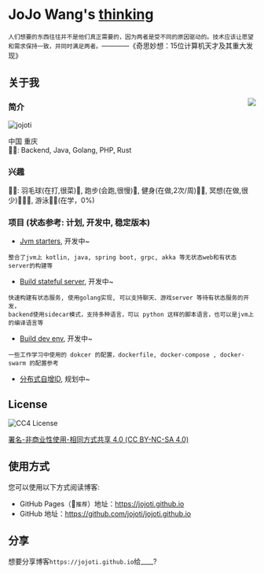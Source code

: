 # JoJo Wang's [thinking](https://jojoti.github.io)

```人们想要的东西往往并不是他们真正需要的，因为两者是受不同的原因驱动的。技术应该让愿望和需求保持一致，并同时满足两者。```————《奇思妙想：15位计算机天才及其重大发现》

## 关于我

<img align="right" src="https://github-readme-stats.vercel.app/api?username=jojoti&show_icons=true&icon_color=805AD5&text_color=718096&bg_color=ffffff&hide_title=true" />

### 简介

<p align="left"> <img src="https://komarev.com/ghpvc/?username=jojoti" alt="jojoti" /> </p> 

中国 重庆  
✍🏼: Backend, Java, Golang, PHP, Rust

### 兴趣

✍🏼: 羽毛球(在打,很菜)🏸, 跑步(会跑,很慢)🏃, 健身(在做,2次/周)💪🏼, 冥想(在做,很少)🧘🏻‍♂️, 游泳🏊🏼(在学，0%)

### 项目 (状态参考: 计划, 开发中, 稳定版本)

+ [Jvm starters](https://github.com/jojoti/experiment-jvm), 开发中~

```
整合了jvm上 kotlin, java, spring boot, grpc, akka 等无状态web和有状态server的构建等
```

+ [Build stateful server](https://github.com/jojoti/jo2way), 开发中~

```
快速构建有状态服务, 使用golang实现, 可以支持聊天、游戏server 等待有状态服务的开发，
backend使用sidecar模式，支持多种语言，可以 python 这样的脚本语言，也可以是jvm上的编译语言等 
```

+ [Build dev env](https://github.com/jojoti/jo2env), 开发中~

```
一些工作学习中使用的 dokcer 的配置，dockerfile, docker-compose , docker-swarm 的配置参考
```

+ [分布式自增ID](), 规划中~

## License

<p align="left">
  <img src="cc4-license.png" alt="CC4 License"/>
</p>

[署名-非商业性使用-相同方式共享 4.0 (CC BY-NC-SA 4.0)](https://creativecommons.org/licenses/by-nc-sa/4.0/deed.zh)

## 使用方式

您可以使用以下方式阅读博客:

+ GitHub Pages（🌹`推荐`）地址：https://jojoti.github.io
+ GitHub 地址：https://github.com/jojoti/jojoti.github.io

## 分享

想要分享博客`https://jojoti.github.io`给____?
